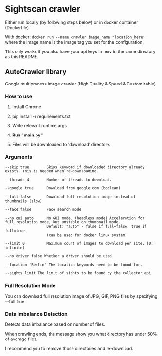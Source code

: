 # Sightscan crawler

Either run locally (by following steps below) or in docker container (Dockerfile)

With docker: `docker run --name crawler image_name "location_here"` where the image name is the image tag 
you set for the configuration.

This only works if you also have your api keys in .env in the same directory as this README.

## AutoCrawler library
Google multiprocess image crawler (High Quality & Speed & Customizable)

### How to use

1. Install Chrome

2. pip install -r requirements.txt

3. Write relevant runtime args

4. **Run "main.py"**

5. Files will be downloaded to 'download' directory.


### Arguments

```
--skip true        Skips keyword if downloaded directory already exists. This is needed when re-downloading.

--threads 4        Number of threads to download.

--google true      Download from google.com (boolean)

--full false       Download full resolution image instead of thumbnails (slow)

--face false       Face search mode

--no_gui auto      No GUI mode. (headless mode) Acceleration for full_resolution mode, but unstable on thumbnail mode.
                   Default: "auto" - false if full=false, true if full=true
                   (can be used for docker linux system)
                   
--limit 0          Maximum count of images to download per site. (0: infinite)

--no_driver false Whether a driver should be used

--location 'Berlin' The location keywords need to be found for.

--sights_limit The limit of sights to be found by the collector api
```


### Full Resolution Mode

You can download full resolution image of JPG, GIF, PNG files by specifying --full true


### Data Imbalance Detection

Detects data imbalance based on number of files.

When crawling ends, the message show you what directory has under 50% of average files.

I recommend you to remove those directories and re-download.
